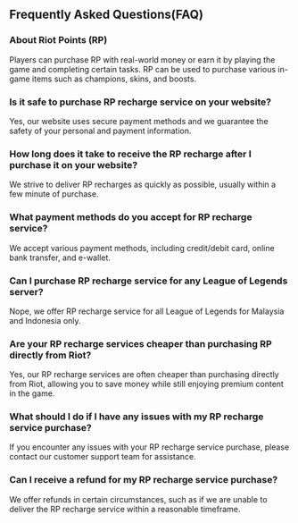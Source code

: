 ## Frequently Asked Questions(FAQ)

### About Riot Points (RP)
Players can purchase RP with real-world money or earn it by playing the game and completing certain tasks. RP can be used to purchase various in-game items such as champions, skins, and boosts.

### Is it safe to purchase RP recharge service on your website?
Yes, our website uses secure payment methods and we guarantee the safety of your personal and payment information.

### How long does it take to receive the RP recharge after I purchase it on your website?
We strive to deliver RP recharges as quickly as possible, usually within a few minute of purchase.

### What payment methods do you accept for RP recharge service?
We accept various payment methods, including credit/debit card, online bank transfer, and e-wallet.

### Can I purchase RP recharge service for any League of Legends server?
Nope, we offer RP recharge service for all League of Legends for Malaysia and Indonesia only.

### Are your RP recharge services cheaper than purchasing RP directly from Riot?
Yes, our RP recharge services are often cheaper than purchasing directly from Riot, allowing you to save money while still enjoying premium content in the game.

### What should I do if I have any issues with my RP recharge service purchase?
If you encounter any issues with your RP recharge service purchase, please contact our customer support team for assistance.

### Can I receive a refund for my RP recharge service purchase?
We offer refunds in certain circumstances, such as if we are unable to deliver the RP recharge service within a reasonable timeframe.
